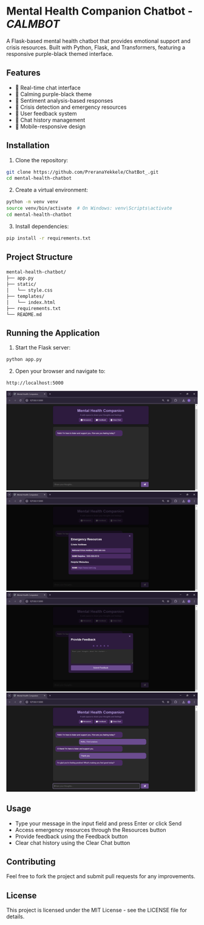 # Mental Health Companion Chatbot - *CALMBOT*

A Flask-based mental health chatbot that provides emotional support and crisis resources. Built with Python, Flask, and Transformers, featuring a responsive purple-black themed interface.

## Features

- 💬 Real-time chat interface
- 🎨 Calming purple-black theme
- 🤖 Sentiment analysis-based responses
- 🚨 Crisis detection and emergency resources
- 📝 User feedback system
- 💾 Chat history management
- 📱 Mobile-responsive design

## Installation

1. Clone the repository:
```bash
git clone https://github.com/PreranaYekkele/ChatBot_.git
cd mental-health-chatbot
```

2. Create a virtual environment:
```bash
python -m venv venv
source venv/bin/activate  # On Windows: venv\Scripts\activate
cd mental-health-chatbot
```

3. Install dependencies:
```bash
pip install -r requirements.txt
```

## Project Structure
```
mental-health-chatbot/
├── app.py
├── static/
│   └── style.css
├── templates/
│   └── index.html
├── requirements.txt
└── README.md
```

## Running the Application

1. Start the Flask server:
```bash
python app.py
```

2. Open your browser and navigate to:
```
http://localhost:5000
```

![CALMBOT](mental-health-chatbot/static/calmbot1.png)
![CALMBOT](mental-health-chatbot/static/calmbot2.png)
![CALMBOT](mental-health-chatbot/static/calmbot3.png)
![CALMBOT](mental-health-chatbot/static/calmbot4.png)


## Usage

- Type your message in the input field and press Enter or click Send
- Access emergency resources through the Resources button
- Provide feedback using the Feedback button
- Clear chat history using the Clear Chat button

## Contributing

Feel free to fork the project and submit pull requests for any improvements.

## License

This project is licensed under the MIT License - see the LICENSE file for details.
